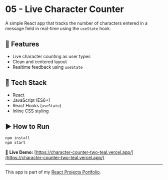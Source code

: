 # 05 - Live Character Counter

A simple React app that tracks the number of characters entered in a message field in real-time using the `useState` hook.

## 🚀 Features

- Live character counting as user types
- Clean and centered layout
- Realtime feedback using `useState`

## 🧠 Tech Stack

- React
- JavaScript (ES6+)
- React Hooks (`useState`)
- Inline CSS styling

## ▶️ How to Run

```bash
npm install
npm start
```

🔗 **Live Demo:** [https://character-counter-two-teal.vercel.app/](https://character-counter-two-teal.vercel.app/)

---

This app is part of my [React Projects Portfolio](https://github.com/abhishekdevelops/react-projects-portfolio).
